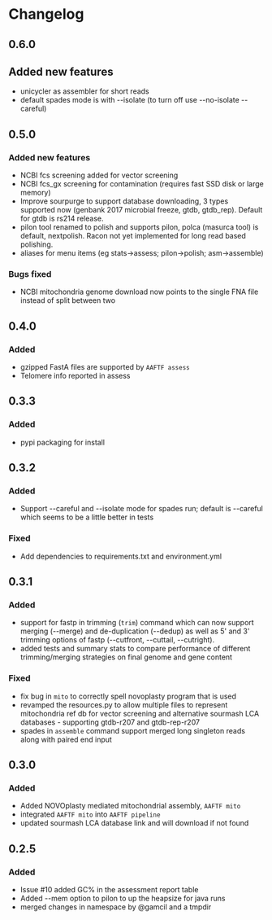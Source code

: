 # Changelog

## 0.6.0

## Added new features

 - unicycler as assembler for short reads
 - default spades mode is with --isolate (to turn off use --no-isolate --careful)

## 0.5.0

### Added new features

 - NCBI fcs screening added for vector screening
 - NCBI fcs_gx screening for contamination (requires fast SSD disk or large memory)
 - Improve sourpurge to support database downloading, 3 types supported now (genbank 2017 microbial freeze, gtdb, gtdb_rep). Default for gtdb is rs214 release.
 - pilon tool renamed to polish and supports pilon, polca (masurca tool) is default, nextpolish. Racon not yet implemented for long read based polishing.
 - aliases for menu items (eg stats->assess; pilon->polish; asm->assemble)

### Bugs fixed

 - NCBI mitochondria genome download now points to the single FNA file instead of split between two

## 0.4.0

### Added

 - gzipped FastA files are supported by `AAFTF assess`
 - Telomere info reported in assess

## 0.3.3

### Added

 - pypi packaging for install

## 0.3.2

### Added

 - Support --careful and --isolate mode for spades run; default is --careful which seems to be a little better in tests

### Fixed

 - Add dependencies to requirements.txt and environment.yml

## 0.3.1

### Added
  - support for fastp in trimming (`trim`) command which can now support merging (--merge) and de-duplication (--dedup) as well as 5' and 3' trimming options of fastp (--cutfront, --cuttail, --cutright).
  -  added tests and summary stats to compare performance of different trimming/merging strategies on final genome and gene content

### Fixed
  - fix bug in `mito` to correctly spell novoplasty program that is used
  - revamped the resources.py to allow multiple files to represent mitochondria ref db for vector screening and alternative sourmash LCA databases - supporting gtdb-r207 and gtdb-rep-r207
  - spades in `assemble` command support merged long singleton reads along with paired end input


## 0.3.0

### Added

- Added NOVOplasty mediated mitochondrial assembly, `AAFTF mito`
- integrated `AAFTF mito` into `AAFTF pipeline`
- updated sourmash LCA database link and will download if not found


## 0.2.5

### Added

- Issue #10 added GC% in the assessment report table
- Added --mem option to pilon to up the heapsize for java runs
- merged changes in namespace by @gamcil and a tmpdir

